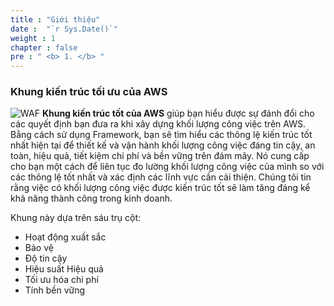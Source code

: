 ```yaml
---
title : "Giới thiệu"
date :  "`r Sys.Date()`" 
weight : 1 
chapter : false
pre : " <b> 1. </b> "
---
```

### Khung kiến trúc tối ưu của AWS
![WAF](/images/1.Introduction/WAF.png )
**Khung kiến ​​trúc tốt của AWS** giúp bạn hiểu được sự đánh đổi cho các quyết định bạn đưa ra khi xây dựng khối lượng công việc trên AWS. Bằng cách sử dụng Framework, bạn sẽ tìm hiểu các thông lệ kiến ​​trúc tốt nhất hiện tại để thiết kế và vận hành khối lượng công việc đáng tin cậy, an toàn, hiệu quả, tiết kiệm chi phí và bền vững trên đám mây. Nó cung cấp cho bạn một cách để liên tục đo lường khối lượng công việc của mình so với các thông lệ tốt nhất và xác định các lĩnh vực cần cải thiện. Chúng tôi tin rằng việc có khối lượng công việc được kiến ​​trúc tốt sẽ làm tăng đáng kể khả năng thành công trong kinh doanh.

Khung này dựa trên sáu trụ cột:
- Hoạt động xuất sắc
- Bảo vệ
- Độ tin cậy
- Hiệu suất Hiệu quả
- Tối ưu hóa chi phí
- Tính bền vững
